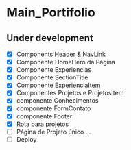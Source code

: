 # Main_Portifolio

## Under development

- [x] Components Header & NavLink
- [x] Componente HomeHero da Página
- [x] Componente Experiencias
- [x] Componente SectionTitle
- [x] Componente ExperienciaItem
- [x] Componentes Projetos e ProjetosItem
- [x] componente Conhecimentos
- [x] componente FormContato
- [x] componente Footer
- [x] Rota para projetos
- [ ] Página de Projeto único
... 
- [ ] Deploy
